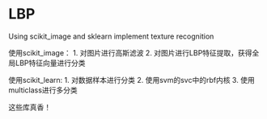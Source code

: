 # LBP
Using scikit_image and sklearn implement texture recognition

使用scikit_image：
    1. 对图片进行高斯滤波
    2. 对图片进行LBP特征提取，获得全局LBP特征向量进行分类

使用scikit_learn:
    1. 对数据样本进行分类
    2. 使用svm的svc中的rbf内核
    3. 使用multiclass进行多分类

这些库真香！